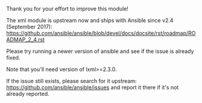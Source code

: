 Thank you for your effort to improve this module!

The xml module is upstream now and ships with Ansible since v2.4 (September 2017):
https://github.com/ansible/ansible/blob/devel/docs/docsite/rst/roadmap/ROADMAP_2_4.rst

Please try running a newer version of ansible and see if the issue is already fixed.

Note that you'll need version of lxml>=2.3.0.

If the issue still exists, please search for it upstream:
https://github.com/ansible/ansible/issues
and report it there if it's not already reported.
